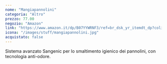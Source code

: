 ```yaml
---
nome: "Mangiapannolini"
categoria: "Altro"
prezzo: 77.00
negozio: "Amazon"
link: "https://www.amazon.it/dp/B07YYWRNF3/ref=br_dsk_yr_itemdt_dp?colid=3QGQUT8WCNDK0&coliid=I2KMYVDCJKXJ8X&psc=1"
icona: "/images/stuff/mangiapannolini.jpg"
acquistato: false
---
```


Sistema avanzato Sangenic per lo smaltimento igienico dei pannolini, con tecnologia anti-odore.
